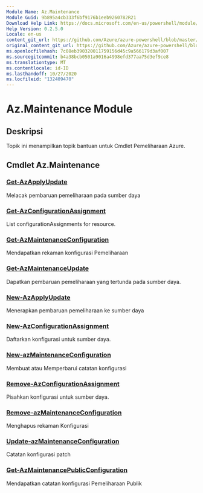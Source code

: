 ```yaml
---
Module Name: Az.Maintenance
Module Guid: 9b895a4cb333f6bf9176b1eeb9260782R21
Download Help Link: https://docs.microsoft.com/en-us/powershell/module/az.maintenance
Help Version: 0.2.5.0
Locale: en-us
content_git_url: https://github.com/Azure/azure-powershell/blob/master/src/Maintenance/Maintenance/help/Az.Maintenance.md
original_content_git_url: https://github.com/Azure/azure-powershell/blob/master/src/Maintenance/Maintenance/help/Az.Maintenance.md
ms.openlocfilehash: 7c08eb390320011759156d45c9a566179d3af007
ms.sourcegitcommit: b4a38bcb0501a9016a4998efd377aa75d3ef9ce8
ms.translationtype: MT
ms.contentlocale: id-ID
ms.lasthandoff: 10/27/2020
ms.locfileid: "132409470"
---
```

# Az.Maintenance Module
## Deskripsi
Topik ini menampilkan topik bantuan untuk Cmdlet Pemeliharaan Azure.

## Cmdlet Az.Maintenance
### [Get-AzApplyUpdate](Get-AzApplyUpdate.md)
Melacak pembaruan pemeliharaan pada sumber daya

### [Get-AzConfigurationAssignment](Get-AzConfigurationAssignment.md)
List configurationAssignments for resource.

### [Get-AzMaintenanceConfiguration](Get-AzMaintenanceConfiguration.md)
Mendapatkan rekaman konfigurasi Pemeliharaan

### [Get-AzMaintenanceUpdate](Get-AzMaintenanceUpdate.md)
Dapatkan pembaruan pemeliharaan yang tertunda pada sumber daya.

### [New-AzApplyUpdate](New-AzApplyUpdate.md)
Menerapkan pembaruan pemeliharaan ke sumber daya

### [New-AzConfigurationAssignment](New-AzConfigurationAssignment.md)
Daftarkan konfigurasi untuk sumber daya.

### [New-azMaintenanceConfiguration](New-AzMaintenanceConfiguration.md)
Membuat atau Memperbarui catatan konfigurasi

### [Remove-AzConfigurationAssignment](Remove-AzConfigurationAssignment.md)
Pisahkan konfigurasi untuk sumber daya.

### [Remove-azMaintenanceConfiguration](Remove-AzMaintenanceConfiguration.md)
Menghapus rekaman Konfigurasi

### [Update-azMaintenanceConfiguration](Update-AzMaintenanceConfiguration.md)
Catatan konfigurasi patch

### [Get-AzMaintenancePublicConfiguration](Get-AzMaintenancePublicConfiguration.md)
Mendapatkan catatan konfigurasi Pemeliharaan Publik

